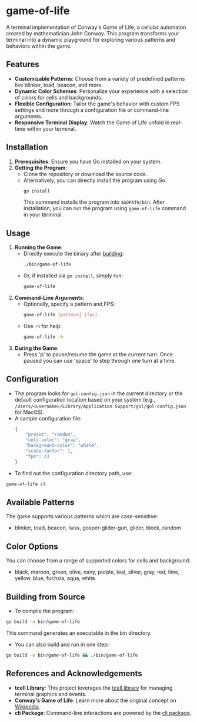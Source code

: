 # game-of-life

A terminal implementation of Conway's Game of Life, a cellular automaton created by mathematician John Conway. This program transforms your terminal into a dynamic playground for exploring various patterns and behaviors within the game.

## Features
- **Customizable Patterns**: Choose from a variety of predefined patterns like blinker, toad, beacon, and more.
- **Dynamic Color Schemes**: Personalize your experience with a selection of colors for cells and backgrounds.
- **Flexible Configuration**: Tailor the game's behavior with custom FPS settings and more through a configuration file or command-line arguments.
- **Responsive Terminal Display**: Watch the Game of Life unfold in real-time within your terminal.

## Installation
1. **Prerequisites**: Ensure you have Go installed on your system.
2. **Getting the Program**:
   - Clone the repository or download the source code.
   - Alternatively, you can directly install the program using Go:
     ```sh
     go install
     ```
     This command installs the program into `$GOPATH/bin`. After installation, you can run the program using `game-of-life` command in your terminal.

## Usage
1. **Running the Game**:
   - Directly execute the binary after [building](#build-from-source):
     ```sh
     ./bin/game-of-life
     ```
   - Or, if installed via `go install`, simply run:
     ```sh
     game-of-life
     ```
2. **Command-Line Arguments**:
   - Optionally, specify a pattern and FPS:
     ```sh
     game-of-life [pattern] [fps]
     ```
   - Use `-h` for help:
     ```sh
     game-of-life -h
     ```
3. **During the Game**:
   - Press 'p' to pause/resume the game at the current turn. Once paused you can use 'space' to step through one turn at a time.

## Configuration
- The program looks for `gol-config.json` in the current directory or the default configuration location based on your system (e.g., `/Users/<username>/Library/Application Support/gol/gol-config.json` for MacOS).
- A sample configuration file:
  ```js
  {
      "preset": "random",
      "cell-color": "gray",
      "background-color": "white",
      "scale-factor": 1,
      "fps": 23
  }
  ```
- To find out the configuration directory path, use:
```sh
game-of-life cl
```

## Available Patterns
The game supports various patterns which are case-sensitive:
- blinker, toad, beacon, lwss, gosper-glider-gun, glider, block, random

## Color Options
You can choose from a range of supported colors for cells and background:
- black, maroon, green, olive, navy, purple, teal, silver, gray, red, lime, yellow, blue, fuchsia, aqua, white

<a name="build-from-source"></a>
## Building from Source
- To compile the program:
```sh
go build -o bin/game-of-life
```
This command generates an executable in the bin directory.
- You can also build and run in one step:
```sh
go build -o bin/game-of-life && ./bin/game-of-life
```

## References and Acknowledgements

- **tcell Library**: This project leverages the [tcell library](https://github.com/gdamore/tcell) for managing terminal graphics and events.
- **Conway's Game of Life**: Learn more about the original concept on [Wikipedia](https://en.wikipedia.org/wiki/Conway%27s_Game_of_Life).
- **cli Package**: Command-line interactions are powered by the [cli package](https://github.com/urfave/cli).
